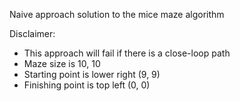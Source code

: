 Naive approach solution to the mice maze algorithm

Disclaimer:
- This approach will fail if there is a close-loop path
- Maze size is 10, 10
- Starting point is lower right (9, 9)
- Finishing point is top left (0, 0)